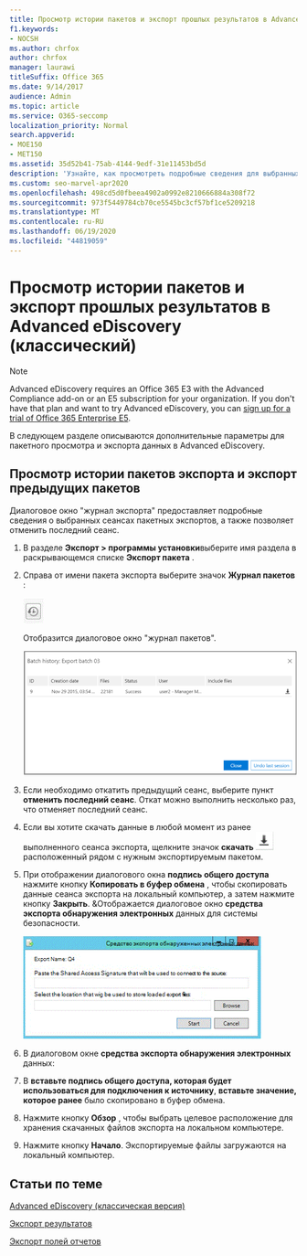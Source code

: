 ```yaml
---
title: Просмотр истории пакетов и экспорт прошлых результатов в Advanced eDiscovery
f1.keywords:
- NOCSH
ms.author: chrfox
author: chrfox
manager: laurawi
titleSuffix: Office 365
ms.date: 9/14/2017
audience: Admin
ms.topic: article
ms.service: O365-seccomp
localization_priority: Normal
search.appverid:
- MOE150
- MET150
ms.assetid: 35d52b41-75ab-4144-9edf-31e11453bd5d
description: 'Узнайте, как просмотреть подробные сведения для выбранных сеансов пакетного экспорта и как отменить последний сеанс экспорта в Advanced eDiscovery.  '
ms.custom: seo-marvel-apr2020
ms.openlocfilehash: 498cd5d0fbeea4902a0992e8210666884a308f72
ms.sourcegitcommit: 973f5449784cb70ce5545bc3cf57bf1ce5209218
ms.translationtype: MT
ms.contentlocale: ru-RU
ms.lasthandoff: 06/19/2020
ms.locfileid: "44819059"
---
```

# <a name="view-batch-history-and-export-past-results-in-advanced-ediscovery-classic"></a>Просмотр истории пакетов и экспорт прошлых результатов в Advanced eDiscovery (классический)

> [!NOTE]
> Advanced eDiscovery requires an Office 365 E3 with the Advanced Compliance add-on or an E5 subscription for your organization. If you don't have that plan and want to try Advanced eDiscovery, you can [sign up for a trial of Office 365 Enterprise E5](https://go.microsoft.com/fwlink/p/?LinkID=698279). 
  
В следующем разделе описываются дополнительные параметры для пакетного просмотра и экспорта данных в Advanced eDiscovery. 
  
## <a name="viewing-export-batch-history-and-exporting-previous-batches"></a>Просмотр истории пакетов экспорта и экспорт предыдущих пакетов

Диалоговое окно "журнал экспорта" предоставляет подробные сведения о выбранных сеансах пакетных экспортов, а также позволяет отменить последний сеанс.
  
1. В разделе **Экспорт \> программы установки**выберите имя раздела в раскрывающемся списке **Экспорт пакета** . 
    
2. Справа от имени пакета экспорта выберите значок **Журнал пакетов** : 
    
    ![Значок журнала пакета для экспорта](../media/a14f6ef9-0c3c-4851-b65d-9380f2d8a38a.gif)
  
    Отобразится диалоговое окно "журнал пакетов".
    
    ![Журнал пакета для экспорта](../media/04c5b75c-348c-491d-b4fe-716659333890.png)
  
3. Если необходимо откатить предыдущий сеанс, выберите пункт **отменить последний сеанс**. Откат можно выполнить несколько раз, что отменяет последний сеанс.
    
4. Если вы хотите скачать данные в любой момент из ранее выполненного сеанса экспорта, щелкните значок **скачать** ![ Журнал пакетов для экспорта, ](../media/de69b920-a6ac-4ddb-b93e-e1cc5888e6c4.gif) расположенный рядом с нужным экспортируемым пакетом. 
    
5. При отображении диалогового окна **подпись общего доступа** нажмите кнопку **Копировать в буфер обмена** , чтобы скопировать данные сеанса экспорта на локальный компьютер, а затем нажмите кнопку **Закрыть**. &amp;Отображается диалоговое окно **средства экспорта обнаружения электронных** данных для системы безопасности. 
    
    ![Диалоговое окно экспорта обнаруженных электронных данных](../media/01f79d2d-6da0-45e6-9c6f-ab12347572cb.gif)
  
6. В диалоговом окне **средства экспорта обнаружения электронных** данных: 
    
1. В **вставьте подпись общего доступа, которая будет использоваться для подключения к источнику**, **вставьте значение, которое ранее** было скопировано в буфер обмена. 
    
2. Нажмите кнопку **Обзор** , чтобы выбрать целевое расположение для хранения скачанных файлов экспорта на локальном компьютере. 
    
3. Нажмите кнопку **Начало**. Экспортируемые файлы загружаются на локальный компьютер. 
    
## <a name="related-topics"></a>Статьи по теме

[Advanced eDiscovery (классическая версия)](office-365-advanced-ediscovery.md)
  
[Экспорт результатов](export-results-in-advanced-ediscovery.md)

[Экспорт полей отчетов](export-report-fields-in-advanced-ediscovery.md)

